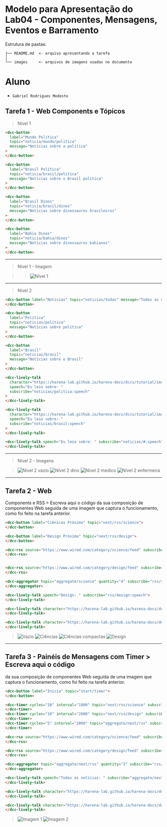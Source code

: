 # Modelo para Apresentação do Lab04 - Componentes, Mensagens, Eventos e Barramento

Estrutura de pastas:

```
├── README.md  <- arquivo apresentando a tarefa
│
└── images     <- arquivos de imagens usadas no documento
```

# Aluno

- `Gabriel Rodrigues Modesto`

## Tarefa 1 - Web Components e Tópicos

> Nível 1


```html
<dcc-button
  label="Mundo Política"
  topic="noticia/mundo/politica"
  message="Notícias sobre a política"
>
</dcc-button>

<dcc-button
  label="Brasil Política"
  topic="noticia/brasil/politica"
  message="Notícias sobre o Brasil política"
>
</dcc-button>

<dcc-button
  label="Brasil Dinos"
  topic="noticia/brasil/dinos"
  message="Notícias sobre dinossauros brasileiros"
>
</dcc-button>

<dcc-button
  label="Bahia Dinos"
  topic="noticia/bahia/dinos"
  message="Notícias sobre dinossauros bahianos"
>
</dcc-button>
```

---

> Nível 1 - Imagem

> > ![Nível 1](images/tarefa1/nivel1.PNG)

---

> Nível 2

```html
<dcc-button label="Notícias" topic="noticias/todas" message="Todas as notícias">
</dcc-button>

<dcc-button
  label="Política"
  topic="noticias/politica"
  message="Notícias sobre política"
>
</dcc-button>

<dcc-button
  label="Brasil"
  topic="noticias/brasil"
  message="Notícias sobre o Brasil"
>
</dcc-button>

<dcc-lively-talk
  character="https://harena-lab.github.io/harena-docs/dccs/tutorial/images/doctor.PNG"
  speech="Eu leio sobre: "
  subscribe="noticias/politica:speech"
>
</dcc-lively-talk>

<dcc-lively-talk
  character="https://harena-lab.github.io/harena-docs/dccs/tutorial/images/nurse.PNG"
  speech="Eu leio sobre: "
  subscribe="noticias/brasil:speech"
>
</dcc-lively-talk>

<dcc-lively-talk speech="Eu leio sobre: " subscribe="noticias/#:speech">
</dcc-lively-talk>

```

---

> Nível 2 - Imagens

> ![Nível 2 vazio](images/tarefa1/nivel2_vazio.PNG)
> ![Nível 2 dino](images/tarefa1/nivel2_dino.PNG)
> ![Nível 2 medico](images/tarefa1/nivel2_medico.PNG)
> ![Nível 2 enfermeira](images/tarefa1/nivel2_enfermeira.PNG)

---

## Tarefa 2 - Web
Components e RSS > Escreva aqui o código da sua composição de componentes Web
seguida de uma imagem que captura o funcionamento, como foi feito na tarefa
anterior.

```html
<dcc-button label="Ciênicas Próxima" topic="next/rss/science">
</dcc-button>

<dcc-button label="Design Próxima" topic="next/rss/design">
</dcc-button>

<dcc-rss source="https://www.wired.com/category/science/feed" subscribe="next/rss/science:next" topic="rss/science">
</dcc-rss>


<dcc-rss source="https://www.wired.com/category/design/feed" subscribe="next/rss/design:next" topic="rss/design">
</dcc-rss>

<dcc-aggregator topic="aggregate/science" quantity="4" subscribe="rss/science">
</dcc-aggregator>

<dcc-lively-talk speech="Design: " subscribe="rss/design:speech">
</dcc-lively-talk>

<dcc-lively-talk character="https://harena-lab.github.io/harena-docs/dccs/tutorial/images/doctor.PNG" speech="Ciências Compactas: " subscribe="aggregate/science:speech">
</dcc-lively-talk>

<dcc-lively-talk character="https://harena-lab.github.io/harena-docs/dccs/tutorial/images/nurse.PNG" speech="Ciências: " subscribe="rss/science:speech">
</dcc-lively-talk>
```
> ![Vazio](images/tarefa2/imagem1.PNG)
> ![Ciências](images/tarefa2/ciencias.PNG)
> ![Ciências compactas](images/tarefa2/cienciasAgregada.PNG)
> ![Design](images/tarefa2/design.PNG)
---

## Tarefa 3 - Painéis de Mensagens com Timer > Escreva aqui o código
da sua composição de componentes Web seguida de uma imagem que captura o
funcionamento, como foi feito na tarefa anterior.

```html
<dcc-button label="Inicia" topic="start/timer">
</dcc-button>

<dcc-timer cycles="10" interval="1000" topic="next/rss/science" subscribe="start/timer:start">
</dcc-timer>
<dcc-timer cycles="10" interval="2000" topic="next/rss/design" subscribe="start/timer:start">
</dcc-timer>
<dcc-timer cycles="5" interval="2000" topic="aggregate/next/rss" subscribe="start/timer:start">
</dcc-timer>

<dcc-rss source="https://www.wired.com/category/science/feed" subscribe="next/rss/science:next" topic="rss/science">
</dcc-rss>

<dcc-rss source="https://www.wired.com/category/design/feed" subscribe="next/rss/design:next" topic="rss/design">
</dcc-rss>

<dcc-aggregator topic="aggregate/next/rss" quantity="3" subscribe="rss/science">
</dcc-aggregator>

<dcc-lively-talk speech="Todas as notícias: " subscribe="aggregate/next/rss:speech">
</dcc-lively-talk>

<dcc-lively-talk character="https://harena-lab.github.io/harena-docs/dccs/tutorial/images/doctor.PNG" speech="Ciências Notícias: " subscribe="+/science:speech">
</dcc-lively-talk>

<dcc-lively-talk character="https://harena-lab.github.io/harena-docs/dccs/tutorial/images/nurse.PNG" speech="Design Notícias: " subscribe="+/design:speech">
</dcc-lively-talk>
```

> ![Imagem 1](images/tarefa3/imagem1.PNG)
> ![Imagem 2](images/tarefa3/print1.PNG)
